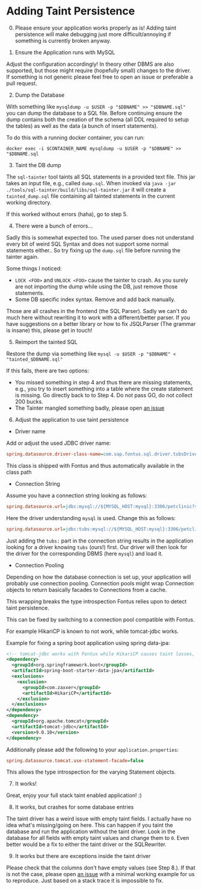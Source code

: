 # Adding Taint Persistence

0. Please ensure your application works properly as is! Adding taint persistence will make debugging just more difficult/annoying if something is currently broken anyway.

1. Ensure the Application runs with MySQL

Adjust the configuration accordingly! In theory other DBMS are also supported, but those might require (hopefully small) changes to the driver. If something is not generic please feel free to open an issue or preferable a pull request.

2. Dump the Database

With something like `mysqldump -u $USER -p "$DBNAME" >> "$DBNAME.sql"` you can dump the database to a SQL file. Before continuing ensure the dump contains both the creation of the schema (all DDL required to setup the tables) as well as the data (a bunch of insert statements).

To do this with a running docker container, you can run:
```
docker exec -i $CONTAINER_NAME mysqldump -u $USER -p "$DBNAME" >> "$DBNAME.sql
```

3. Taint the DB dump

The `sql-tainter` tool taints all SQL statements in a provided text file. This jar takes an input file, e.g., called `dump.sql`. When invoked via `java -jar ./tools/sql-tainter/build/libs/sql-tainter.jar`  it will create a `tainted_dump.sql` file containing all tainted statements in the current working directory.

If this worked without errors (haha), go to step 5.

4. There were a bunch of errors...

Sadly this is somewhat expected too. The used parser does not understand every bit of weird SQL Syntax and does not support some normal statements either.. So try fixing up the `dump.sql` file before running the tainter again.

Some things I noticed:

- `LOCK <FOO>` and `UNLOCK <FOO>` cause the tainter to crash. As you surely are not importing the dump while using the DB, just remove those statements.
- Some DB specific index syntax. Remove and add back manually.

Those are all crashes in the frontend (the SQL Parser). Sadly we can't do much here without rewriting it to work with a different/better parser. If you have suggestions on a better library or how to fix JSQLParser (The grammar is insane) this, please get in touch!

5. Reimport the tainted SQL

Restore the dump via something like ``mysql -u $USER -p "$DBNAME" < "tainted_$DBNAME.sql"``

If this fails, there are two options:

- You missed something in step 4 and thus there are missing statements, e.g., you try to insert something into a table where the create statement is missing. Go directly back to to Step 4. Do not pass GO, do not collect 200 bucks.
- The Tainter mangled something badly, please open [an issue](https://git.ias.cs.tu-bs.de/GDPR_Tainting/Fontus/issues?labels=123)

6. Adjust the application to use taint persistence

- Driver name

Add or adjust the used JDBC driver name:
```ini
spring.datasource.driver-class-name=com.sap.fontus.sql.driver.tubsDriver
```

This class is shipped with Fontus and thus automatically available in the class path

- Connection String

Assume you have a connection string looking as follows:
```ini
spring.datasource.url=jdbc:mysql://${MYSQL_HOST:mysql}:3306/petclinic?serverTimezone=UTC
```

Here the driver understanding `mysql` is used. Change this as follows:

```ini
spring.datasource.url=jdbc:tubs:mysql://${MYSQL_HOST:mysql}:3306/petclinic?serverTimezone=UTC
```

Just adding the `tubs:` part in the connection string results in the application looking for a driver knowing `tubs` (ours!) first. Our driver will then look for the driver for the corresponding DBMS (here `mysql`) and load it.

- Connection Pooling

Depending on how the database connection is set up, your application will probably use connection pooling. Connection pools might wrap Connection objects to return basically facades to Connections from a cache.

This wrapping breaks the type introspection Fontus relies upon to detect taint persistence.

This can be fixed by switching to a connection pool compatible with Fontus.

For example HikariCP is known to not work, while tomcat-jdbc works.

Example for fixing a spring boot application using spring data-jpa:

```xml
<!-- tomcat-jdbc works with Fontus while HikariCP causes taint losses, I have an idea on how to fix this tho.. -->
<dependency>
  <groupId>org.springframework.boot</groupId>
  <artifactId>spring-boot-starter-data-jpa</artifactId>
  <exclusions>
    <exclusion>
      <groupId>com.zaxxer</groupId>
      <artifactId>HikariCP</artifactId>
    </exclusion>
  </exclusions>
</dependency>
<dependency>
  <groupId>org.apache.tomcat</groupId>
  <artifactId>tomcat-jdbc</artifactId>
  <version>9.0.10</version>
</dependency>
```

Additionally please add the following to your `application.properties`:
```ini
spring.datasource.tomcat.use-statement-facade=false
```
This allows the type introspection for the varying Statement objects.

7. It works!

Great, enjoy your full stack taint enabled application! :)

8. It works, but crashes for some database entries

The taint driver has a weird issue with empty taint fields. I actually have no idea what's missing/going on here. This can happen if you taint the database and run the application without the taint driver. Look in the database for all fields with empty taint values and change them to `0`. Even better would be a fix to either the taint driver or the SQLRewriter.

9. It works but there are exceptions inside the taint driver

Please check that the columns don't have empty values (see Step 8.). If that is not the case, please open [an issue](https://git.ias.cs.tu-bs.de/GDPR_Tainting/Fontus/issues?labels=123) with a minimal working example for us to reproduce. Just based on a stack trace it is impossible to fix.

